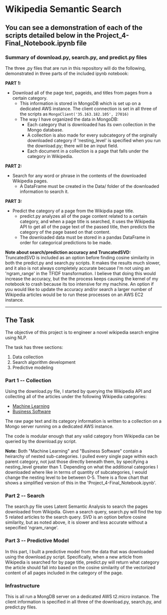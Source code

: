 # Wikipedia Semantic Search

## You can see a demonstration of each of the scripts detailed below in the Project_4-Final_Notebook.ipynb file

### Summary of download.py, search.py, and predict.py files
The three .py files that are run in this repository will do the following, demonstrated in three parts of the included ipynb notebook:

**PART 1:** 
- Download all of the page text, pageids, and titles from pages from a certain category.
    - This information is stored in MongoDB which is set up on a dedicated AWS instance. The client connection is set in all three of the scripts as ```MongoClient('35.163.182.105', 27016)```
    - The way I have organized the data in MongoDB: 
        - Each category that is downloaded has its own collection in the Mongo database. 
        - A collection is also made for every subcategory of the orginally downloaded category if 'nesting_level' is specified when you run the download.py; there will be an input field.
        - Each document in a collection is a page that falls under the category in Wikipedia.

**PART 2:** 
- Search for any word or phrase in the contents of the downloaded Wikipedia pages.
    - A DataFrame must be created in the Data/ folder of the downloaded information to search it.

**PART 3:** 
- Predict the category of a page from the Wikipdia page title.
    - predict.py analyzes all of the page content related to a certain category, and when a page title is searched, it uses the Wikipedia API to get all of the page text of the passed title, then predicts the category of the page based on that content.
    - The downloaded data must be stored in a pandas DataFrame in order for categorical predictions to be made.

**Note about search/prediction accuracy and TruncatedSVD:**
<br>TruncatedSVD is included as an option before finding cosine similarity in both the predict.py and search.py scripts. It makes the results much slower, and it also is not always completely accurate becuase I'm not using an 'ngram_range' in the TFIDF transformation. I believe that doing this would increase the accuracy, but the the process keeps causing the kernel of my notebook to crash because its too intensive for my machine. An option if you would like to update the accuracy and/or search a larger number of Wikipedia articles would be to run these processes on an AWS EC2 instance.

-----------------------

## The Task

The objective of this project is to engineer a novel wikipedia search engine using NLP.

The task has three sections:
1. Data collection
1. Search algorithm development
1. Predictive modeling

### Part 1 -- Collection 

Using the download.py file, I started by querying the Wikipedia API and collecting all of the articles under the following Wikipedia categories:

* [Machine Learning](https://en.wikipedia.org/wiki/Category:Machine_learning)
* [Business Software](https://en.wikipedia.org/wiki/Category:Business_software)

The raw page text and its category information is written to a collection on a Mongo server running on a dedicated AWS instance.

The code is modular enough that any valid category from Wikipedia can be queried by the download.py script.

**Note:** Both "Machine Learning" and "Business Software" contain a heirarchy of nested sub-categories. I pulled every single page within each parent category, not just those directly beneath them, by specifying a nesting_level greater than 1. Depending on what the additional categories I downloaded where like in terms of quantity of subcategories, I would change the nesting level to be between 0-5. There is a flow chart that shows a simplified version of this in the 'Project_4-Final_Notebook.ipynb'.

### Part 2 -- Search 

The search.py file uses Latent Semantic Analysis to search the pages downloaded from Wikipdia. Given a search query, search.py will find the top 5 related articles to the search query. SVD is an option before cosine similarity, but as noted above, it is slower and less accurate without a sepecified 'ngram_range'.

### Part 3 -- Predictive Model

In this part, I built a predictive model from the data that was downloaded using the download.py script. Specifically, when a new article from Wikipedia is searched for by page title, predict.py will return what category the article should fall into based on the cosine similarity of the vectorized content of all pages included in the category of the page. 

### Infrastructure

This is all run a MongDB server on a dedicated AWS t2.micro instance. The client information is specified in all three of the download.py, search.py, and predict.py files.


